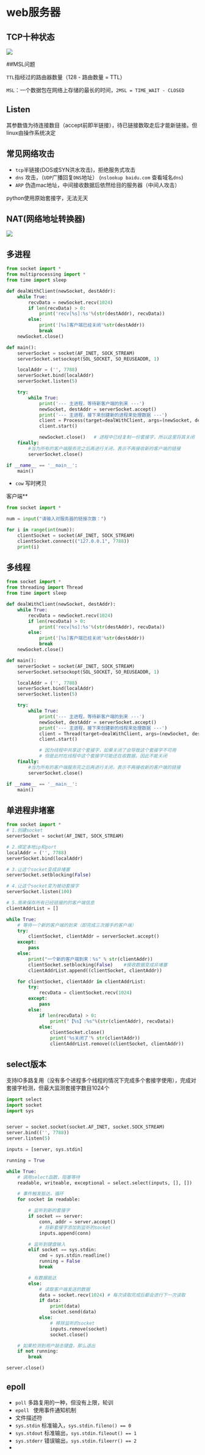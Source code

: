# web服务器

## TCP十种状态

![](./img/tcp的十种状态.jpeg)

##MSL问题

`TTL`指经过的路由器数量（128 - 路由数量 = TTL）

`MSL`：一个数据包在网络上存储的最长的时间，`2MSL = TIME_WAIT - CLOSED`

## Listen

其参数值为待连接数目（accept前即半链接），待已链接数取走后才能新链接。但linux由操作系统决定

## 常见网络攻击

* `tcp`半链接(DOS或SYN洪水攻击)，拒绝服务式攻击
* `dns` 攻击，（`UDP`广播回复`DNS`地址） (`nslookup baidu.com` 查看域名`dns`)
* `ARP` 伪造mac地址，中间接收数据后依然给目的服务器（中间人攻击）

python使用原始套接字，无法无天

## NAT(网络地址转换器)

![](./img/NAT.jpeg)

## 多进程

````python
from socket import * 
from multiprocessing import * 
from time import sleep

def dealWithClient(newSocket, destAddr):
    while True:
        recvData = newSocket.recv(1024) 
        if len(recvData) > 0:
            print('recv[%s]:%s'%(str(destAddr), recvData))
        else:
            print('[%s]客户端已经关闭'%str(destAddr))
            break
    newSocket.close()

def main():
    serverSocket = socket(AF_INET, SOCK_STREAM)
    serverSocket.setsockopt(SOL_SOCKET, SO_REUSEADDR, 1)

    localAddr = ('', 7788)
    serverSocket.bind(localAddr)
    serverSocket.listen(5)

    try:
        while True:
            print('--- 主进程，等待新客户端的到来 ---')
            newSocket, destAddr = serverSocket.accept()
            print('--- 主进程，接下来创建新的进程来处理数据 ---')
            client = Process(target=dealWithClient, args=(newSocket, destAddr))
            client.start()

            newSocket.close()   # 进程中已经复制一份套接字，所以这里将其关闭
    finally:
        #当为所有的客户端服务完之后再进⾏关闭，表示不再接收新的客户端的链接
        serverSocket.close()

if __name__ == '__main__':
    main()
````

* `cow` 写时拷贝

客户端**

```python
from socket import * 

num = input("请输入对服务器的链接次数：")

for i in range(int(num)):
    clientSocket = socket(AF_INET, SOCK_STREAM)    
    clientSocket.connect(("127.0.0.1", 7788))
    print(i)
```

## 多线程

```python
from socket import * 
from threading import Thread
from time import sleep

def dealWithClient(newSocket, destAddr):
    while True:
        recvData = newSocket.recv(1024) 
        if len(recvData) > 0:
            print('recv[%s]:%s'%(str(destAddr), recvData))
        else:
            print('[%s]客户端已经关闭'%str(destAddr))
            break
    newSocket.close()

def main():
    serverSocket = socket(AF_INET, SOCK_STREAM)
    serverSocket.setsockopt(SOL_SOCKET, SO_REUSEADDR, 1)

    localAddr = ('', 7788)
    serverSocket.bind(localAddr)
    serverSocket.listen(5)

    try:
        while True:
            print('--- 主进程，等待新客户端的到来 ---')
            newSocket, destAddr = serverSocket.accept()
            print('--- 主进程，接下来创建新的线程来处理数据 ---')
            client = Thread(target=dealWithClient, args=(newSocket, destAddr))
            client.start()

            # 因为线程中共享这个套接字，如果关闭了会导致这个套接字不可用
            # 但是此时在线程中这个套接字可能还在收数据，因此不能关闭
    finally:
        #当为所有的客户端服务完之后再进⾏关闭，表示不再接收新的客户端的链接
        serverSocket.close()

if __name__ == '__main__':
    main()
```

## 单进程非堵塞

```python
from socket import * 
# 1.创建socket
serverSocket = socket(AF_INET, SOCK_STREAM)

# 2.绑定本地ip和port 
localAddr = ('', 7788)
serverSocket.bind(localAddr)

# 3.让这个socket变成非堵塞
serverSocket.setblocking(False)

# 4.让这个socket变为被动套接字
serverSocket.listen(100)

# 5.用来保存所有已经链接的的客户端信息
clientAddrList = []

while True:
    # 等待一个新的客户端的到来（即完成三次握手的客户端）
    try:
        clientSocket, clientAddr = serverSocket.accept()
    except:
        pass
    else:
        print("一个新的客户端到来：%s" % str(clientAddr))
        clientSocket.setblocking(False)    #接收数据变成非堵塞
        clientAddrList.append((clientSocket, clientAddr))

    for clientSocket, clientAddr in clientAddrList:
        try:
            recvData = clientSocket.recv(1024)
        except:
            pass
        else:
            if len(recvData) > 0:
                print("【%s】:%s"%(str(clientAddr), recvData))
            else:
                clientSocket.close()
                print('%s关闭了'% str(clientAddr))
                clientAddrList.remove((clientSocket, clientAddr))
```

## select版本

支持IO多路复用（没有多个进程多个线程的情况下完成多个套接字使用），完成对套接字检测，但最大监测套接字数目1024个

````python
import select 
import socket
import sys


server = socket.socket(socket.AF_INET, socket.SOCK_STREAM)
server.bind(('', 7788))
server.listen(5)

inputs = [server, sys.stdin]

running = True

while True:
    # 调用select函数，阻塞等待
    readable, writeable, exceptional = select.select(inputs, [], [])

    # 事件触发抵达，循环
    for socket in readable:

        # 监听到新的套接字
        if socket == server:
            conn, addr = server.accept()
            # 将新套接字添加到监听的socket
            inputs.append(conn)

        # 监听到键盘输入
        elif socket == sys.stdin:
            cmd = sys.stdin.readline()
            running = False
            break

        # 有数据抵达
        else:
            # 读取客户端发送的数据
            data = socket.recv(1024) # 每次读取完成后都会进行下一次读取
            if data:
                print(data)
                socket.send(data)
            else:
                # 移除监听的socket
                inputs.remove(socket)
                socket.close()

    # 如果检测到用户敲击键盘，那么退出
    if not running:
        break

server.close()
````

## epoll

* `poll` 多路复用的一种，但没有上限，轮训
* `epoll ` 使用事件通知机制
* 文件描述符
* `sys.stdin` 标准输入，`sys.stdin.fileno() == 0`
* `sys.stdout` 标准输出，`sys.stdin.fileout() == 1`
* `sys.stderr` 错误输出，`sys.stdin.fileerr() == 2`
* ​









